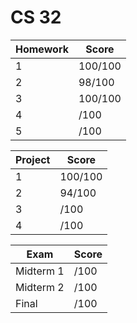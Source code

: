 # CS 32

| Homework | Score |
| ------- | ----- |
| 1 | 100/100  |
| 2 | 98/100  |
| 3 | 100/100  |
| 4 | /100  |
| 5 | /100  |

| Project | Score |
| ------- | ----- |
| 1 | 100/100  |
| 2 | 94/100  |
| 3 | /100  |
| 4 | /100  |

| Exam | Score |
| ------- | ----- |
| Midterm 1 | /100  |
| Midterm 2 | /100  |
| Final | /100  |
